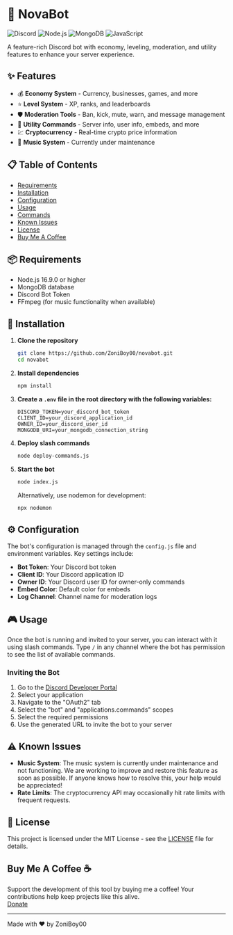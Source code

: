 # 🤖 NovaBot

![Discord](https://img.shields.io/badge/Discord-7289DA?style=for-the-badge&logo=discord&logoColor=white)
![Node.js](https://img.shields.io/badge/Node.js-43853D?style=for-the-badge&logo=node.js&logoColor=white)
![MongoDB](https://img.shields.io/badge/MongoDB-4EA94B?style=for-the-badge&logo=mongodb&logoColor=white)
![JavaScript](https://img.shields.io/badge/JavaScript-F7DF1E?style=for-the-badge&logo=javascript&logoColor=black)

A feature-rich Discord bot with economy, leveling, moderation, and utility features to enhance your server experience.

## ✨ Features

- 💰 **Economy System** - Currency, businesses, games, and more
- ⭐ **Level System** - XP, ranks, and leaderboards
- 🛡️ **Moderation Tools** - Ban, kick, mute, warn, and message management
- 🔧 **Utility Commands** - Server info, user info, embeds, and more
- 💹 **Cryptocurrency** - Real-time crypto price information
- 🎵 **Music System** - Currently under maintenance

## 📋 Table of Contents

- [Requirements](#-requirements)
- [Installation](#-installation)
- [Configuration](#-configuration)
- [Usage](#-usage)
- [Commands](#-commands)
- [Known Issues](#-known-issues)
- [License](#-license)
- [Buy Me A Coffee](#buy-me-a-coffee)

## 📦 Requirements

- Node.js 16.9.0 or higher
- MongoDB database
- Discord Bot Token
- FFmpeg (for music functionality when available)

## 🚀 Installation

1. **Clone the repository**
   ```bash
   git clone https://github.com/ZoniBoy00/novabot.git
   cd novabot
   ```

2. **Install dependencies**
   ```bash
   npm install
   ```

3. **Create a `.env` file in the root directory with the following variables:**
   ```
   DISCORD_TOKEN=your_discord_bot_token
   CLIENT_ID=your_discord_application_id
   OWNER_ID=your_discord_user_id
   MONGODB_URI=your_mongodb_connection_string
   ```

4. **Deploy slash commands**
   ```bash
   node deploy-commands.js
   ```

5. **Start the bot**
   ```bash
   node index.js
   ```
   
   Alternatively, use nodemon for development:
   ```bash
   npx nodemon
   ```

## ⚙️ Configuration

The bot's configuration is managed through the `config.js` file and environment variables. Key settings include:

- **Bot Token**: Your Discord bot token
- **Client ID**: Your Discord application ID
- **Owner ID**: Your Discord user ID for owner-only commands
- **Embed Color**: Default color for embeds
- **Log Channel**: Channel name for moderation logs

## 🎮 Usage

Once the bot is running and invited to your server, you can interact with it using slash commands. Type `/` in any channel where the bot has permission to see the list of available commands.

### Inviting the Bot

1. Go to the [Discord Developer Portal](https://discord.com/developers/applications)
2. Select your application
3. Navigate to the "OAuth2" tab
4. Select the "bot" and "applications.commands" scopes
5. Select the required permissions
6. Use the generated URL to invite the bot to your server

## ⚠️ Known Issues

- **Music System**: The music system is currently under maintenance and not functioning. We are working to improve and restore this feature as soon as possible. If anyone knows how to resolve this, your help would be appreciated!
- **Rate Limits**: The cryptocurrency API may occasionally hit rate limits with frequent requests.

## 📄 License

This project is licensed under the MIT License - see the [LICENSE](https://github.com/ZoniBoy00/novabot/blob/main/LICENSE) file for details.

## Buy Me A Coffee ☕

Support the development of this tool by buying me a coffee! Your contributions help keep projects like this alive.  
[Donate](https://buymeacoffee.com/zoniboy00)

---

Made with ❤️ by ZoniBoy00
